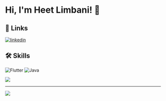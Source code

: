 
# Hi, I'm Heet Limbani! 👋


## 🔗 Links

[![linkedin](https://img.shields.io/badge/linkedin-0A66C2?style=for-the-badge&logo=linkedin&logoColor=white)](https://www.linkedin.com/in/heet-limbani/)



## 🛠 Skills
![Flutter](https://img.shields.io/badge/Flutter-%2302569B.svg?style=flat&logo=Flutter&logoColor=white) ![Java](https://img.shields.io/badge/java-%23ED8B00.svg?style=flat&logo=openjdk&logoColor=white)

![](https://github-readme-stats.vercel.app/api?username=Heet-Limbani&theme=default&hide_border=false&include_all_commits=false&count_private=false)<br/>


---
[![](https://visitcount.itsvg.in/api?id=Heet-Limbani&icon=0&color=0)](https://visitcount.itsvg.in)

